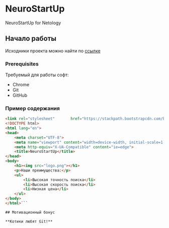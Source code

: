 
# NeuroStartUp

NeuroStartUp for Netology

## Начало работы

Исходники проекта можно найти по [ссылке](https://github.com/sharikova/NeuroStartUp) 

### Prerequisites

Требуемый для работы софт:
* Chrome
* Git
* GitHub


### Пример содержания

```html
<link rel="stylesheet"       href="https://stackpath.bootstrapcdn.com/bootstrap/4.1.3/css/bootstrap.min.css"       integrity="sha284-MCw98/SFnGE8fJT3GXwEOngsV7Zt27NXFoaoApmYm81iuXoPkF0JwJ8ERdknLPMO"       crossorigin="anonymous">
<!DOCTYPE html>
<html lang="en">
<head>
    <meta charset="UTF-8">
    <meta name="viewport" content="width=device-width, initial-scale=1.0">
    <meta http-equiv="X-UA-Compatible" content="ie=edge">
    <title>NeuroStartUp</title>
</head>
<body>
    <h1><img src="logo.png"></h1>
    <p>Наши преимущества:</p>
    <ul>
        <li>Высокая точность поиска</li>
        <li>Высокая скорость поиска</li>
        <li>Низкая цена</li>
    </ul>
</body>
</html>```

## Мотивационный бонус

**Котики любят Git!**
